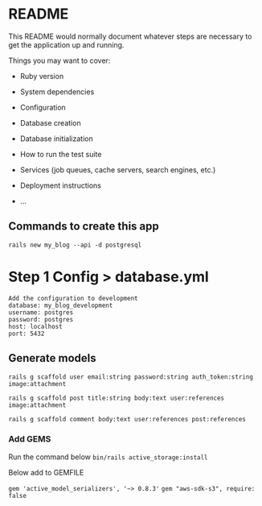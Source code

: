 # README

This README would normally document whatever steps are necessary to get the
application up and running.

Things you may want to cover:

- Ruby version

- System dependencies

- Configuration

- Database creation

- Database initialization

- How to run the test suite

- Services (job queues, cache servers, search engines, etc.)

- Deployment instructions

- ...

## Commands to create this app

`rails new my_blog --api -d postgresql`

# Step 1 Config > database.yml

    Add the configuration to development
    database: my_blog_development
    username: postgres
    password: postgres
    host: localhost
    port: 5432

## Generate models

`rails g scaffold user email:string password:string auth_token:string image:attachment`

`rails g scaffold post title:string body:text user:references image:attachment`

`rails g scaffold comment body:text user:references post:references`

### Add GEMS

Run the command below
`bin/rails active_storage:install`

Below add to GEMFILE

`gem 'active_model_serializers', '~> 0.8.3'`
`gem "aws-sdk-s3", require: false`
